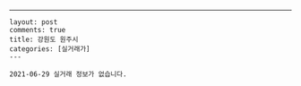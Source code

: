 ---
    layout: post
    comments: true
    title: 강원도 원주시
    categories: [실거래가]
    ---

    2021-06-29 실거래 정보가 없습니다.

    